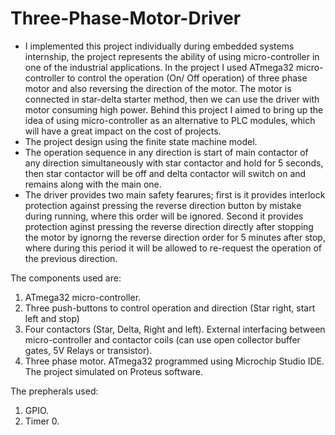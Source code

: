 # Three-Phase-Motor-Driver

- I implemented this project individually during embedded systems internship, the project represents the ability of using micro-controller in one of the industrial applications. In the project I used ATmega32 micro-controller to control the operation (On/ Off operation) of three phase motor and also reversing the direction of the motor. The motor is connected in star-delta starter method, then we can use the driver with motor consuming high power. Behind this project I aimed to bring up the idea of using micro-controller as an alternative to PLC modules, which will have a great impact on the cost of projects.
- The project design using the finite state machine model.
- The operation sequence in any direction is start of main contactor of any direction simultaneously with star contactor and hold for 5 seconds, then star contactor will be off and delta contactor will switch on and remains along with the main one. 
- The driver provides two main safety fearures; first is it provides interlock protection against pressing the reverse direction button by mistake during running, where this order will be ignored. Second it provides protection aginst pressing the reverse direction directly after stopping the motor by ignorng the reverse direction order for 5 minutes after stop, where during this period it will be allowed to re-request the operation of the previous direction.

The components used are:

1. ATmega32 micro-controller.
2. Three push-buttons to control operation and direction (Star right, start left and stop)
3. Four contactors (Star, Delta, Right and left).
External interfacing between micro-controller and contactor coils (can use open collector buffer gates, 5V Relays or transistor).
4. Three phase motor.
ATmega32 programmed using Microchip Studio IDE. The project simulated on Proteus software.

The prepherals used:

1. GPIO.
2. Timer 0.
